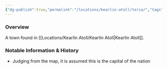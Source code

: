 ```yaml
---
{"dg-publish":true,"permalink":"/locations/kearlin-atoll/teria/","tags":["Undiscovered"],"updated":"2025-03-01T21:15:47.000+00:00"}
---
```



### Overview
A town found in [[Locations/Kearlin Atoll/Kearlin Atoll\|Kearlin Atoll]].

### Notable Information & History 
- Judging from the map, it is assumed this is the capital of the nation